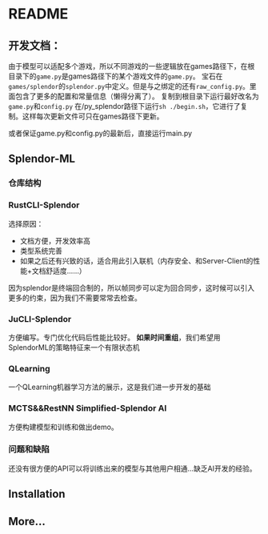 # README

## 开发文档：

由于模型可以适配多个游戏，所以不同游戏的一些逻辑放在games路径下，在根目录下的`game.py`是games路径下的某个游戏文件的`game.py`。
宝石在`games/splendor`的`splendor.py`中定义。但是与之绑定的还有`raw_config.py`。里面包含了更多的配置和常量信息（懒得分离了）。
复制到根目录下运行最好改名为`game.py`和`config.py`
在/py_splendor路径下运行`sh ./begin.sh`，它进行了复制。这样每次更新文件可只在games路径下更新。

或者保证game.py和config.py的最新后，直接运行main.py

## Splendor-ML

### 仓库结构

### RustCLI-Splendor

选择原因：
* 文档方便，开发效率高
* 类型系统完善
* 如果之后还有兴致的话，适合用此引入联机（内存安全、和Server-Client的性能+文档舒适度……）

因为splendor是终端回合制的，所以帧同步可以定为回合同步，这时候可以引入更多的约束，因为我们不需要常常去检查。

### JuCLI-Splendor

方便编写。专门优化代码后性能比较好。
**如果时间重组**，我们希望用SplendorML的策略特征来一个有限状态机

### QLearning 
一个QLearning机器学习方法的展示，这是我们进一步开发的基础

### MCTS&&RestNN Simplified-Splendor AI
方便构建模型和训练和做出demo。





### 问题和缺陷
还没有很方便的API可以将训练出来的模型与其他用户相通…缺乏AI开发的经验。

## Installation

<!-- TODO -->



## More...


